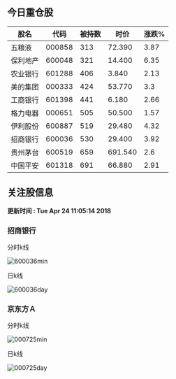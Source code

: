 
## 今日重仓股 

|股名|代码|被持数|时价|涨跌%|
|---|---|---|---|---|
|五粮液|000858|313|72.390|3.87|
|保利地产|600048|321|14.400|6.35|
|农业银行|601288|406|3.840|2.13|
|美的集团|000333|424|53.770|3.3|
|工商银行|601398|441|6.180|2.66|
|格力电器|000651|505|50.500|1.57|
|伊利股份|600887|519|29.480|4.32|
|招商银行|600036|530|29.400|3.92|
|贵州茅台|600519|659|691.540|2.6|
|中国平安|601318|691|66.880|2.91|

## 关注股信息
**更新时间 : Tue Apr 24 11:05:14 2018**
### 招商银行 
分时k线

![600036min](http://image.sinajs.cn/newchart/min/n/sh600036.gif)

日k线

![600036day](http://image.sinajs.cn/newchart/daily/n/sh600036.gif)

### 京东方Ａ 
分时k线

![000725min](http://image.sinajs.cn/newchart/min/n/sz000725.gif)

日k线

![000725day](http://image.sinajs.cn/newchart/daily/n/sz000725.gif)
